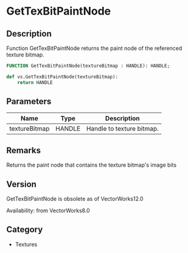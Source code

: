 # GetTexBitPaintNode

## Description
Function GetTexBitPaintNode returns the paint node of the referenced texture bitmap.

```pascal
FUNCTION GetTexBitPaintNode(textureBitmap : HANDLE): HANDLE;
```

```python
def vs.GetTexBitPaintNode(textureBitmap):
    return HANDLE
```

## Parameters
|Name|Type|Description|
|---|---|---|
|textureBitmap|HANDLE|Handle to texture bitmap.|

## Remarks
Returns the paint node that contains the texture bitmap's image bits

## Version
GetTexBitPaintNode is obsolete as of VectorWorks12.0<P>


Availability: from VectorWorks8.0

## Category
* Textures

